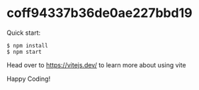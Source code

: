 # coff94337b36de0ae227bbd19

Quick start:

```
$ npm install
$ npm start
````

Head over to https://vitejs.dev/ to learn more about using vite

Happy Coding!
